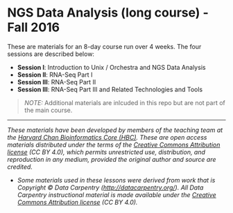 # NGS Data Analysis (long course) - Fall 2016
These are materials for an 8-day course run over 4 weeks. The four sessions are described below:

 * **Session I**: Introduction to Unix / Orchestra and NGS Data Analysis
 * **Session II**: RNA-Seq Part I
 * **Session III**: RNA-Seq Part II
 * **Session III**: RNA-Seq Part III and Related Technologies and Tools

 
 > *NOTE:* Additional materials are inlcuded in this repo but are not part of the main course.


---

*These materials have been developed by members of the teaching team at the [Harvard Chan Bioinformatics Core (HBC)](http://bioinformatics.sph.harvard.edu/). These are open access materials distributed under the terms of the [Creative Commons Attribution license](https://creativecommons.org/licenses/by/4.0/) (CC BY 4.0), which permits unrestricted use, distribution, and reproduction in any medium, provided the original author and source are credited.*

* *Some materials used in these lessons were derived from work that is Copyright © Data Carpentry (http://datacarpentry.org/). 
All Data Carpentry instructional material is made available under the [Creative Commons Attribution license](https://creativecommons.org/licenses/by/4.0/) (CC BY 4.0).*


